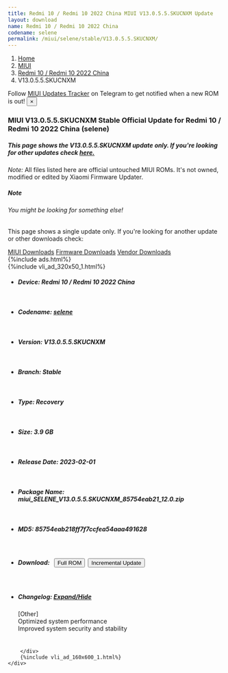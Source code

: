 ```yaml
---
title: Redmi 10 / Redmi 10 2022 China MIUI V13.0.5.5.SKUCNXM Update
layout: download
name: Redmi 10 / Redmi 10 2022 China
codename: selene
permalink: /miui/selene/stable/V13.0.5.5.SKUCNXM/
---
```

<nav aria-label="breadcrumb">
    <ol class="breadcrumb">
        <li class="breadcrumb-item"><a href="/">Home</a></li>
        <li class="breadcrumb-item"><a href="/miui/">MIUI</a></li>
        <li class="breadcrumb-item"><a href="/miui/selene/">Redmi 10 / Redmi 10 2022 China</a></li>
        <li class="breadcrumb-item active" aria-current="page">V13.0.5.5.SKUCNXM</li>
    </ol>
</nav>
<div class="alert alert-primary alert-dismissible fade show" role="alert">
    Follow <a href="https://t.me/MIUIUpdatesTracker" class="alert-link">MIUI Updates Tracker</a> on Telegram to get
    notified when a new ROM is out!
    <button type="button" class="close" data-dismiss="alert" aria-label="Close">
        <span aria-hidden="true">&times;</span>
    </button>
</div>
<div class="col-12 mx-auto">
    <h3 class="title bg-light p-2 rounded">MIUI V13.0.5.5.SKUCNXM Stable Official Update for Redmi 10 / Redmi 10 2022 China (selene)</h3>
    <h5>This page shows the V13.0.5.5.SKUCNXM update only. If you're looking for other updates check
        <a href="/miui/selene/">here.</a></h5>
    <p><i>Note: </i>All files listed here are official untouched MIUI ROMs.
        It's not owned, modified or edited by Xiaomi Firmware Updater.</p>
    <div class="card">
        <div class="card-body">
            <h5 class="card-title">Note</h5>
            <h6 class="card-subtitle mb-2 text-muted">You might be looking for something else!</h6>
            <p class="card-text">This page shows a single update only.
                If you're looking for another update or other downloads check:</p>
            <a href="/miui/" class="card-link">MIUI Downloads</a>
            <a href="/firmware/" class="card-link">Firmware Downloads</a>
            <a href="/vendor/" class="card-link">Vendor Downloads</a>
        </div>
    </div>
    {%include ads.html%}
    <div class="row justify-content-center">
        <div class="col-10" id="downloads">
                    <div class="card card-body">
            {%include vli_ad_320x50_1.html%}
            <ul class="list-unstyled">
                <li style="padding-bottom: 10px;">
                    <h5><b>Device: </b>Redmi 10 / Redmi 10 2022 China</h5>
                </li>
                <li style="padding-bottom: 10px;">
                    <h5><b>Codename: </b> <a href="/miui/selene/" target="_blank">selene</a> </h5>
                </li>
                <li style="padding-bottom: 10px;">
                    <h5><b>Version: </b>V13.0.5.5.SKUCNXM</h5>
                </li>
                <li style="padding-bottom: 10px;">
                    <h5><b>Branch: </b>Stable</h5>
                </li>
                <li style="padding-bottom: 10px;">
                    <h5><b>Type: </b>Recovery</h5>
                </li>
                <li style="padding-bottom: 10px;">
                    <h5><b>Size: </b>3.9 GB</h5>
                </li>
                <li style="padding-bottom: 10px;">
                    <h5><b>Release Date: </b>2023-02-01</h5>
                </li>
                <li style="padding-bottom: 10px;">
                    <h5><b>Package Name: </b><span id="filename" class="text-dark">miui_SELENE_V13.0.5.5.SKUCNXM_85754eab21_12.0.zip</span></h5>
                </li>
                <li style="padding-bottom: 10px;">
                    <h5><b>MD5: </b><span id="md5" class="text-muted">85754eab218ff7f7ccfea54aaa491628</span></h5>
                </li>
                <li style="padding-bottom: 10px;">
                    <h5><b>Download: </b><button type="button" id="download" class="btn btn-primary" style="margin: 7px;"
                            onclick="window.open('https://bigota.d.miui.com/V13.0.5.5.SKUCNXM/miui_SELENE_V13.0.5.5.SKUCNXM_85754eab21_12.0.zip', '_blank');"><i class="fa fa-download"></i> Full ROM</button><button type="button" id="incremental_download" class="btn btn-warning" onclick="window.open('https://bigota.d.miui.com/V13.0.5.5.SKUCNXM/miui-blockota-selene-V13.0.5.0.SKUCNXM-V13.0.5.5.SKUCNXM-ffacfededa-12.0.zip', '_blank');"><i class="fa fa-download"></i> Incremental Update</button></h5>
                </li>
                <li style="padding-bottom: 10px;">
                    <h5><b>Changelog: </b><a href="#selene_1_changelog" data-toggle="collapse" role="button"
                            aria-expanded="false" aria-controls="selene_1_changelog"> <i class="fa fa-arrow-down"
                                aria-hidden="true"></i> Expand/Hide</a></h5>
                    <div class="collapse" id="selene_1_changelog">
                        <p id="changelog_text">[Other]<br>Optimized system performance<br>Improved system security and stability</p>
                    </div>
                </li>
            </ul>
        </div>

        </div>
        {%include vli_ad_160x600_1.html%}
    </div>
</div>
